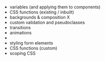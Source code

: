 - variables (and applying them to components)
- CSS functions (existing / inbuilt)
- backgrounds & composition X
- custom validation and pseudoclasses
- transitions
- animations
-
- styling form elements
- CSS functions (custom)
- scoping CSS

